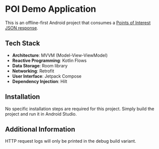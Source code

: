 # POI Demo Application

This is an offline-first Android project that consumes a [Points of Interest JSON response](https://raw.githubusercontent.com/worldline-spain/technical_test_backend/main/pois.json).

## Tech Stack
- **Architecture**: MVVM (Model-View-ViewModel)
- **Reactive Programming**: Kotlin Flows
- **Data Storage**: Room library
- **Networking**: Retrofit
- **User Interface**: Jetpack Compose
- **Dependency Injection**: Hilt

## Installation
No specific installation steps are required for this project. Simply build the project and run it in Android Studio.

## Additional Information
HTTP request logs will only be printed in the debug build variant.
